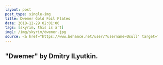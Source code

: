 ```yaml
---
layout: post
post_type: single-img
title: Dwemer Gold Foil Plates
date: 2018-12-29 02:01:00
tags: [skyrim, this is art]
img1: /img/skyrim/dwemer.jpg
source: <a href="https://www.behance.net/user/?username=Usull" target="_blank" rel="nofollow">Behance</a>
---
```

## "Dwemer" by Dmitry ILyutkin.
